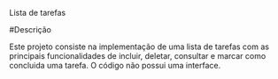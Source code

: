 Lista de tarefas

#Descrição

Este projeto consiste na implementação de uma lista de tarefas com as principais funcionalidades de incluir, deletar, consultar e marcar como concluida uma tarefa.
O código não possui uma interface.
